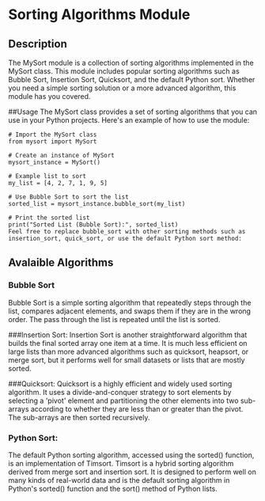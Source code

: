 # Sorting Algorithms Module
## Description
The MySort module is a collection of sorting algorithms implemented in the MySort class. This module includes popular sorting algorithms such as Bubble Sort, Insertion Sort, Quicksort, and the default Python sort. Whether you need a simple sorting solution or a more advanced algorithm, this module has you covered.

##Usage
The MySort class provides a set of sorting algorithms that you can use in your Python projects. Here's an example of how to use the module:

```
# Import the MySort class
from mysort import MySort

# Create an instance of MySort
mysort_instance = MySort()

# Example list to sort
my_list = [4, 2, 7, 1, 9, 5]

# Use Bubble Sort to sort the list
sorted_list = mysort_instance.bubble_sort(my_list)

# Print the sorted list
print("Sorted List (Bubble Sort):", sorted_list)
Feel free to replace bubble_sort with other sorting methods such as insertion_sort, quick_sort, or use the default Python sort method:
```

## Avalaible Algorithms

### Bubble Sort
Bubble Sort is a simple sorting algorithm that repeatedly steps through the list, compares adjacent elements, and swaps them if they are in the wrong order. The pass through the list is repeated until the list is sorted.

###Insertion Sort:
Insertion Sort is another straightforward algorithm that builds the final sorted array one item at a time. It is much less efficient on large lists than more advanced algorithms such as quicksort, heapsort, or merge sort, but it performs well for small datasets or lists that are mostly sorted.

###Quicksort:
Quicksort is a highly efficient and widely used sorting algorithm. It uses a divide-and-conquer strategy to sort elements by selecting a 'pivot' element and partitioning the other elements into two sub-arrays according to whether they are less than or greater than the pivot. The sub-arrays are then sorted recursively.

### Python Sort:
The default Python sorting algorithm, accessed using the sorted() function, is an implementation of Timsort. Timsort is a hybrid sorting algorithm derived from merge sort and insertion sort. It is designed to perform well on many kinds of real-world data and is the default sorting algorithm in Python's sorted() function and the sort() method of Python lists.

